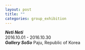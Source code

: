 ```yaml
---
layout: post
title: ""
categories: group_exhibition
---
```


***Neti Neti***<br>
2016.10.01 - 2016.10.30<br>
***Gallery SoSo*** Paju, Republic of Korea<br>

<img srcset="
https://dlytasy0vre7p.cloudfront.net/161001_Gallery_SoSo_Neti_Neti/001_1146x825.jpg 1146w,
https://dlytasy0vre7p.cloudfront.net/161001_Gallery_SoSo_Neti_Neti/001_2292x1650.jpg 2292w,
https://dlytasy0vre7p.cloudfront.net/161001_Gallery_SoSo_Neti_Neti/001_4584x3300.jpg 4584w
" alt="">

<img srcset="
https://dlytasy0vre7p.cloudfront.net/161001_Gallery_SoSo_Neti_Neti/002_1329x920.jpg 1329w,
https://dlytasy0vre7p.cloudfront.net/161001_Gallery_SoSo_Neti_Neti/002_2658x1839.jpg 2658w,
https://dlytasy0vre7p.cloudfront.net/161001_Gallery_SoSo_Neti_Neti/002_5315x3678.jpg 5315w
" alt="">

<img srcset="
https://dlytasy0vre7p.cloudfront.net/161001_Gallery_SoSo_Neti_Neti/003_1623x2565.jpg 1623w,
https://dlytasy0vre7p.cloudfront.net/161001_Gallery_SoSo_Neti_Neti/003_3245x5130.jpg 3245w,
https://dlytasy0vre7p.cloudfront.net/161001_Gallery_SoSo_Neti_Neti/003_811x1283.jpg 811w
" alt="">

<img srcset="
https://dlytasy0vre7p.cloudfront.net/161001_Gallery_SoSo_Neti_Neti/004_1259x884.jpg 1259w,
https://dlytasy0vre7p.cloudfront.net/161001_Gallery_SoSo_Neti_Neti/004_2517x1767.jpg 2517w,
https://dlytasy0vre7p.cloudfront.net/161001_Gallery_SoSo_Neti_Neti/004_5034x3534.jpg 5034w
" alt="">

<img srcset="
https://dlytasy0vre7p.cloudfront.net/161001_Gallery_SoSo_Neti_Neti/005_1254x1473.JPG 1254w,
https://dlytasy0vre7p.cloudfront.net/161001_Gallery_SoSo_Neti_Neti/005_2508x2946.JPG 2508w,
https://dlytasy0vre7p.cloudfront.net/161001_Gallery_SoSo_Neti_Neti/005_627x737.JPG 627w
" alt="">